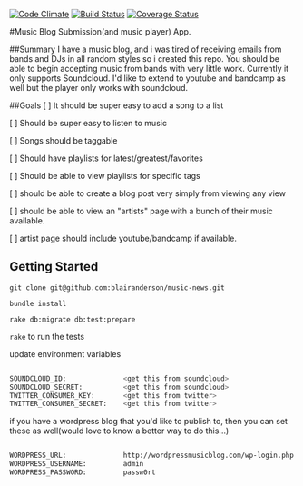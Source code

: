 [![Code Climate](https://codeclimate.com/github/blairanderson/music-news.png)](https://codeclimate.com/github/blairanderson/music-news)
[![Build Status](https://travis-ci.org/blairanderson/music-news.svg?branch=master)](https://travis-ci.org/blairanderson/music-news)
[![Coverage Status](https://coveralls.io/repos/blairanderson/music-news/badge.png?branch=master)](https://coveralls.io/r/blairanderson/music-news?branch=master)

#Music Blog Submission(and music player) App.

##Summary
I have a music blog, and i was tired of receiving emails from bands and DJs in all random styles so i created this repo. You should be able to begin accepting music from bands with very little work.
Currently it only supports Soundcloud. I'd like to extend to youtube and bandcamp as well but the player only works with soundcloud.


##Goals
[ ] It should be super easy to add a song to a list

[ ] Should be super easy to listen to music

[ ] Songs should be taggable

[ ] Should have playlists for latest/greatest/favorites

[ ] Should be able to view playlists for specific tags

[ ] should be able to create a blog post very simply from viewing any view

[ ] should be able to view an "artists" page with a bunch of their music available.

[ ] artist page should include youtube/bandcamp if available.

## Getting Started


`git clone git@github.com:blairanderson/music-news.git`

`bundle install`

`rake db:migrate db:test:prepare`

`rake` to run the tests

update environment variables

```bash

SOUNDCLOUD_ID:              <get this from soundcloud>
SOUNDCLOUD_SECRET:          <get this from soundcloud>
TWITTER_CONSUMER_KEY:       <get this from twitter>
TWITTER_CONSUMER_SECRET:    <get this from twitter>

```

if you have a wordpress blog that you'd like to publish to, then you can set these as well(would love to know a better way to do this...)

```bash

WORDPRESS_URL:              http://wordpressmusicblog.com/wp-login.php
WORDPRESS_USERNAME:         admin
WORDPRESS_PASSWORD:         passw0rt

```
